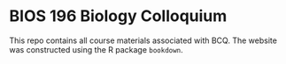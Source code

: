 # BIOS 196 Biology Colloquium

This repo contains all course materials associated with BCQ. The website was constructed using the R package `bookdown`.
